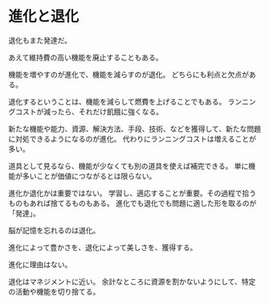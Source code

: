 # 進化と退化

退化もまた発達だ。

あえて維持費の高い機能を廃止することもある。

機能を増やすのが進化で、機能を減らすのが退化。
どちらにも利点と欠点がある。

退化するということは、機能を減らして燃費を上げることでもある。
ランニングコストが減ったら、それだけ飢餓に強くなる。

新たな機能や能力、資源、解決方法、手段、技術、などを獲得して、新たな問題に対処できるようになるのが進化。
代わりにランニングコストは増えることが多い。

道具として見るなら、機能が少なくても別の道具を使えば補完できる。
単に機能が多いことが価値につながるとは限らない。

進化か退化かは重要ではない。
学習し、適応することが重要。その過程で拾うものもあれば捨てるものもある。
進化でも退化でも問題に適した形を取るのが「発達」。

脳が記憶を忘れるのは退化。

進化によって豊かさを、退化によって美しさを、獲得する。

進化に理由はない。

退化はマネジメントに近い。
余計なところに資源を割かないようにして、特定の活動や機能を切り捨てる。
